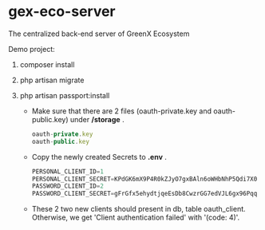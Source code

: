 # gex-eco-server
The centralized back-end server of GreenX Ecosystem

Demo project:
1. composer install
2. php artisan migrate
3. php artisan passport:install

    - Make sure that there are 2 files (oauth-private.key and oauth-public.key) under __/storage__ .
        ```js
        oauth-private.key
        oauth-public.key
        ```
    - Copy the newly created Secrets to __.env__ .
        ```js
        PERSONAL_CLIENT_ID=1
        PERSONAL_CLIENT_SECRET=KPdGK6mX9P4R0kZJyO7gxBAln6oWHbNhP5Qdi7X0
        PASSWORD_CLIENT_ID=2
        PASSWORD_CLIENT_SECRET=gFrGfx5ehydtjqeEsDb8CwzrGG7edVJL6gx96Pqq
        ```
    - These 2 two new clients should present in db, table oauth_client. Otherwise, we get 'Client authentication failed' with '(code: 4)'.

